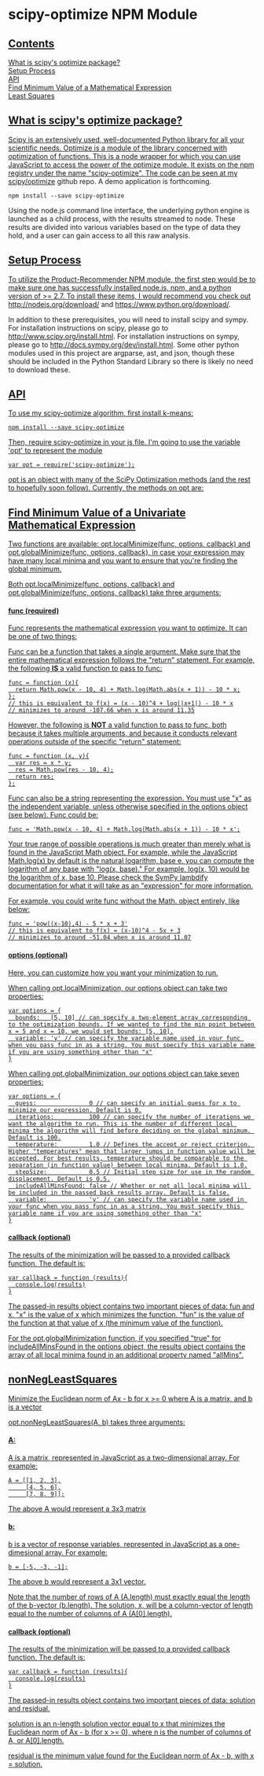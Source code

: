 # scipy-optimize NPM Module

## <a name='contents' href='#'/> Contents

[What is scipy's optimize package?](https://github.com/acjones617/scipy-node/tree/master/optimize#about)  
[Setup Process](https://github.com/acjones617/scipy-node/tree/master/optimize#setup)  
[API](https://github.com/acjones617/scipy-node/tree/master/optimize#use)  
[Find Minimum Value of a Mathematical Expression](https://github.com/acjones617/scipy-node/tree/master/optimize#min)  
[Least Squares](https://github.com/acjones617/scipy-node/tree/master/optimize#nnls)  

## <a name='about' href='#about'/>  What is scipy's optimize package?

Scipy is an extensively used, well-documented Python library for all your scientific needs. Optimize is a module of the library concerned with optimization of functions. This is a node wrapper for which you can use JavaScript to access the power of the optimize module. It exists on the npm registry under the name "scipy-optimize". The code can be seen at my <a href='https://github.com/acjones617/scipy/optimize'>scipy/optimize</a> github repo. A demo application is forthcoming.
    
    npm install --save scipy-optimize

Using the node.js command line interface, the underlying python engine is launched as a child process, with the results streamed to node. These results are divided into various variables based on the type of data they hold, and a user can gain access to all this raw analysis.

## <a name='setup' href='#setup'/> Setup Process

To utilize the Product-Recommender NPM module, the first step would be to make sure one has successfully installed node.js, npm, and a python version of >= 2.7.  To install these items, I would recommend you check out http://nodejs.org/download/ and https://www.python.org/download/.

In addition to these prerequisites, you will need to install scipy and sympy. For installation instructions on scipy, please go to http://www.scipy.org/install.html. For installation instructions on sympy, please go to http://docs.sympy.org/dev/install.html. Some other python modules used in this project are argparse, ast, and json, though these should be included in the Python Standard Library so there is likely no need to download these.

## <a name='use' href='#use'/> API

To use my scipy-optimize algorithm, first install k-means:

    npm install --save scipy-optimize

Then, require scipy-optimize in your js file. I'm going to use the variable 'opt' to represent the module

    var opt = require('scipy-optimize');

opt is an object with many of the SciPy Optimization methods (and the rest to hopefully soon follow). Currently, the methods on opt are:

## <a name='min' href='#min'/> Find Minimum Value of a Univariate Mathematical Expression

Two functions are available: opt.localMinimize(func, options, callback) and opt.globalMinimize(func, options, callback), in case your expression may have many local minima and you want to ensure that you're finding the global minimum.

Both opt.localMinimize(func, options, callback) and opt.globalMinimize(func, options, callback) take three arguments: 

#### func (required)

Func represents the mathematical expression you want to optimize. It can be one of two things:

Func can be a function that takes a single argument. Make sure that the entire mathematical expression follows the "return" statement. For example, the following <b>IS</b> a valid function to pass to func:

    func = function (x){
      return Math.pow(x - 10, 4) + Math.log(Math.abs(x + 1)) - 10 * x;
    };
    // this is equivalent to f(x) = (x - 10)^4 + log(|x+1|) - 10 * x
    // minimizes to around -107.66 when x is around 11.35


However, the following is <b>NOT</b> a valid function to pass to func, both because it takes multiple arguments, and because it conducts relevant operations outside of the specific "return" statement:

    func = function (x, y){
      var res = x * y;
      res = Math.pow(res - 10, 4);
      return res;
    };

Func can also be a string representing the expression. You must use "x" as the independent variable, unless otherwise specified in the options object (see below). Func could be:

    func = 'Math.pow(x - 10, 4) + Math.log(Math.abs(x + 1)) - 10 * x';

Your true range of possible operations is much greater than merely what is found in the JavaScript Math object. For example, while the JavaScript Math.log(x) by default is the natural logarithm, base e, you can compute the logarithm of any base with "log(x, base)." For example, log(x, 10) would be the logarithm of x, base 10. Please check the SymPy lambdify documentation for what it will take as an "expression" for more information.

For example, you could write func without the Math. object entirely, like below:

    func = 'pow((x-10),4) - 5 * x + 3'
    // this is equivalent to f(x) = (x-10)^4 - 5x + 3
    // minimizes to around -51.04 when x is around 11.07

#### options (optional)

Here, you can customize how you want your minimization to run. 

When calling opt.localMinimization, our options object can take two properties:

    var options = {
      bounds:   [5, 10] // can specify a two-element array corresponding to the optimization bounds. If we wanted to find the min point between x = 5 and x = 10, we would set bounds: [5, 10].
      variable: 'y' // can specify the variable name used in your func when you pass func in as a string. You must specify this variable name if you are using something other than "x"
    }

When calling opt.globalMinimization, our options object can take seven properties:

    var options = {
      guess:               0 // can specify an initial guess for x to minimize our expression. Default is 0.
      iterations:          100 // can specify the number of iterations we want the algorithm to run. This is the number of different local minima the algorithm will find before deciding on the global minimum. Default is 100.
      temperature:         1.0 // Defines the accept or reject criterion. Higher "temperatures" mean that larger jumps in function value will be accepted. For best results, temperature should be comparable to the separation (in function value) between local minima. Default is 1.0.
      stepSize:            0.5 // Initial step size for use in the random displacement. Default is 0.5.
      includeAllMinsFound: false // Whether or not all local minima will be included in the passed back results array. Default is false.
      variable:            'y' // can specify the variable name used in your func when you pass func in as a string. You must specify this variable name if you are using something other than "x"
    }

#### callback (optional)

The results of the minimization will be passed to a provided callback function. The default is:

    var callback = function (results){
      console.log(results)
    }

The passed-in results object contains two important pieces of data: fun and x. "x" is the value of x which minimizes the function. "fun" is the value of the function at that value of x (the minimum value of the function). 

For the opt.globalMinimization function, if you specified "true" for includeAllMinsFound in the options object, the results object contains the array of all local minima found in an additional property named "allMins".

## <a name='nnls' href='#nnls'/> nonNegLeastSquares

Minimize the Euclidean norm of Ax - b for x >= 0 where A is a matrix, and b is a vector

opt.nonNegLeastSquares(A, b) takes three arguments:

#### A:

A is a matrix, represented in JavaScript as a two-dimensional array. For example:

    A = [[1, 2, 3],
         [4, 5, 6],
         [7, 8, 9]];

The above A would represent a 3x3 matrix

#### b:

b is a vector of response variables, represented in JavaScript as a one-dimesional array. For example:

    b = [-5, -3, -1];

The above b would represent a 3x1 vector.

Note that the number of rows of A (A.length) must exactly equal the length of the b-vector (b.length). The solution, x, will be a column-vector of length equal to the number of columns of A (A[0].length).

#### callback (optional)

The results of the minimization will be passed to a provided callback function. The default is:

    var callback = function (results){
      console.log(results)
    }

The passed-in results object contains two important pieces of data: solution and residual.

solution is an n-length solution vector equal to x that minimizes the Euclidean norm of Ax - b (for x >= 0), where n is the number of columns of A, or A[0].length.

residual is the minimum value found for the Euclidean norm of Ax - b, with x = solution.
